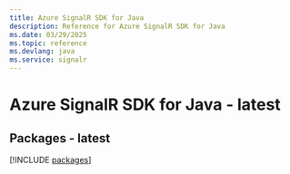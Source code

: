 ```yaml
---
title: Azure SignalR SDK for Java
description: Reference for Azure SignalR SDK for Java
ms.date: 03/29/2025
ms.topic: reference
ms.devlang: java
ms.service: signalr
---
```

# Azure SignalR SDK for Java - latest
## Packages - latest
[!INCLUDE [packages](signalr-index.md)]